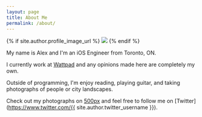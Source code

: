 ```yaml
---
layout: page
title: About Me
permalink: /about/
---
```


{% if site.author.profile_image_url %}
<img class="profile-large" src="{{ site.author.profile_image_url }}?size=150">
{% endif %}

My name is Alex and I'm an iOS Engineer from Toronto, ON.

I currently work at [Wattpad](https://www.wattpad.com) and any opinions made here are completely my own.

Outside of programming, I'm enjoy reading, playing guitar, and taking photographs of people or city landscapes.

Check out my photographs on [500px](https://500px.com/{{site.author.five_hundred_username}}) and feel free to follow me on [Twitter](https://www.twitter.com/{{ site.author.twitter_username }}). 

